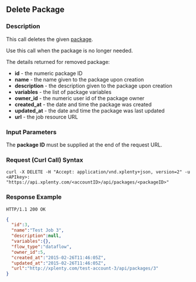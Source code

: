 ## Delete Package

### Description
This call deletes the given [package](https://github.com/xplenty/xplenty-api-doc-v2/blob/master/resources/package.md).

Use this call when the package is no longer needed.

The details returned for removed package:

* **id** - the numeric package ID
* **name** - the name given to the package upon creation
* **description** - the description given to the package upon creation
* **variables** - the list of package variables
* **owner_id** - the numeric user id of the package owner
* **created_at** - the date and time the package was created
* **updated_at** - the date and time the package was last updated 
* **url** - the job resource URL


### Input Parameters
The **package ID** must be supplied at the end of the request URL.

### Request (Curl Call) Syntax
```shell
curl -X DELETE -H "Accept: application/vnd.xplenty+json, version=2" -u <APIkey>: "https://api.xplenty.com/<accountID>/api/packages/<packageID>"
```

### Response Example
```HTTP
HTTP/1.1 200 OK
```

```json
{
  "id":3,
  "name":"Test Job 3",
  "description":null,
  "variables":{},
  "flow_type":"dataflow",
  "owner_id":5,
  "created_at":"2015-02-26T11:46:05Z",
  "updated_at":"2015-02-26T11:46:05Z",
  "url":"http://xplenty.com/test-account-3/api/packages/3"
}
```
